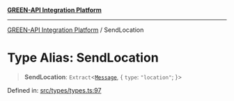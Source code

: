 [**GREEN-API Integration Platform**](../README.md)

***

[GREEN-API Integration Platform](../globals.md) / SendLocation

# Type Alias: SendLocation

> **SendLocation**: `Extract`\<[`Message`](Message.md), \{ `type`: `"location"`; \}\>

Defined in: [src/types/types.ts:97](https://github.com/green-api/greenapi-integration/blob/62a96bf9bfbccb88022bc7b0859de19e8c48289f/src/types/types.ts#L97)
